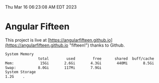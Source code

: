 Thu Mar 16 06:23:08 AM EDT 2023

# Angular Fifteen


This project is live at [https://angularfifteen.github.io](https://angularfifteen.github.io "fifteen!") thanks to Github.

```bash
System Memory
               total        used        free      shared  buff/cache   available
Mem:            15Gi       2.6Gi       4.3Gi       440Mi       8.5Gi        11Gi
Swap:          8.0Gi       117Mi       7.9Gi
System Storage
1.2G	.
```
